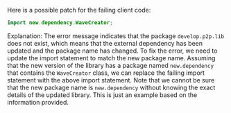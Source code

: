 Here is a possible patch for the failing client code:
```java
import new.dependency.WaveCreator;
```
Explanation:
The error message indicates that the package `develop.p2p.lib` does not exist, which means that the external dependency has been updated and the package name has changed. To fix the error, we need to update the import statement to match the new package name.
Assuming that the new version of the library has a package named `new.dependency` that contains the `WaveCreator` class, we can replace the failing import statement with the above import statement.
Note that we cannot be sure that the new package name is `new.dependency` without knowing the exact details of the updated library. This is just an example based on the information provided.